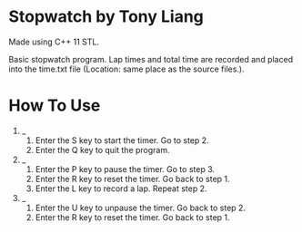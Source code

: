 # Stopwatch by Tony Liang

Made using C++ 11 STL.

Basic stopwatch program. Lap times and total time are recorded and placed into the time.txt file (Location: same place as the source files.).

# How To Use

1. _
   1. Enter the S key to start the timer. Go to step 2.
   2. Enter the Q key to quit the program.
2. _
   1. Enter the P key to pause the timer. Go to step 3.
   2. Enter the R key to reset the timer. Go back to step 1.
   3. Enter the L key to record a lap. Repeat step 2.
3. _
   1. Enter the U key to unpause the timer. Go back to step 2.
   2. Enter the R key to reset the timer. Go back to step 1.